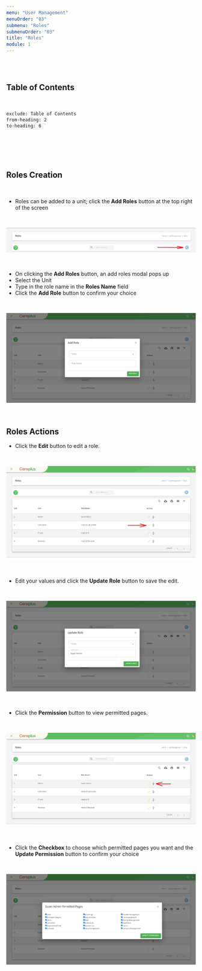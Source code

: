 ```yaml
---
menu: "User Management"
menuOrder: "03"
submenu: "Roles"
submenuOrder: "03"
title: "Roles"
module: 1
---
```


<br />
<br />

## Table of Contents

<br />

```toc
exclude: Table of Contents
from-heading: 2
to-heading: 6
```

<br />
<br />
<br />
<br />

## Roles Creation

<br />

- Roles can be added to a unit; click the **Add Roles** button at the top right of the screen

<br />

![Careplius Add Role Button](/images/CareplusAddRoleButton.png "Add Role Button")

<br />

- On clicking the **Add Roles** button, an add roles modal pops up
- Select the Unit
- Type in the role name in the **Roles Name** field
- Click the **Add Role** button to confirm your choice

<br />

![Careplus Add Roles Modal](/images/CareplusAddRolesModal.png "Add Roles Modal")

<br />

## Roles Actions

- Click the **Edit** button to edit a role.

<br />

![Careplus Edit Roles](/images/CareplusEditRoles.png "Edit Roles")

<br />

- Edit your values and click the **Update Role** button to save the edit.

<br />

![Careplus Edit Roles Modal](/images/CareplusEditRolesModal.png "Edit Roles Modal")

<br />

- Click the **Permission** button to view permitted pages.

<br />

![Careplus Admin Permissions](/images/CareplusAdminPermissions.png "Admin Permissions")

<br />

- Click the **Checkbox** to choose which permitted pages you want and the **Update Permission** button to confirm your choice

<br />

![Careplus Permitted Pages Modal](/images/CareplusPermittedPagesModal.png "Permitted Pages Modal")

<br />

